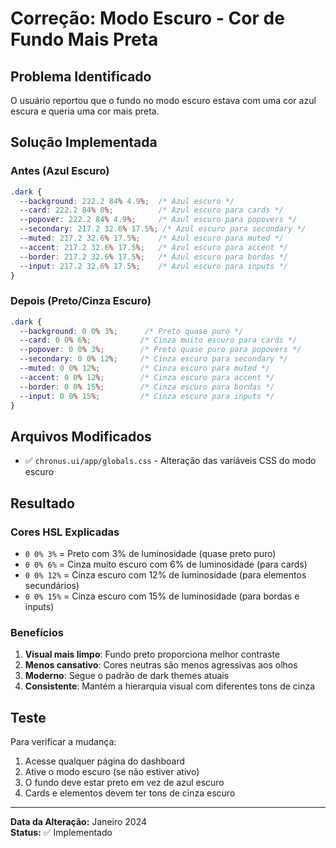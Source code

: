 # Correção: Modo Escuro - Cor de Fundo Mais Preta

## Problema Identificado

O usuário reportou que o fundo no modo escuro estava com uma cor azul escura e queria uma cor mais preta.

## Solução Implementada

### Antes (Azul Escuro)
```css
.dark {
  --background: 222.2 84% 4.9%;  /* Azul escuro */
  --card: 222.2 84% 8%;          /* Azul escuro para cards */
  --popover: 222.2 84% 4.9%;     /* Azul escuro para popovers */
  --secondary: 217.2 32.6% 17.5%; /* Azul escuro para secondary */
  --muted: 217.2 32.6% 17.5%;    /* Azul escuro para muted */
  --accent: 217.2 32.6% 17.5%;   /* Azul escuro para accent */
  --border: 217.2 32.6% 17.5%;   /* Azul escuro para bordas */
  --input: 217.2 32.6% 17.5%;    /* Azul escuro para inputs */
}
```

### Depois (Preto/Cinza Escuro)
```css
.dark {
  --background: 0 0% 3%;      /* Preto quase puro */
  --card: 0 0% 6%;           /* Cinza muito escuro para cards */
  --popover: 0 0% 3%;        /* Preto quase puro para popovers */
  --secondary: 0 0% 12%;     /* Cinza escuro para secondary */
  --muted: 0 0% 12%;         /* Cinza escuro para muted */
  --accent: 0 0% 12%;        /* Cinza escuro para accent */
  --border: 0 0% 15%;        /* Cinza escuro para bordas */
  --input: 0 0% 15%;         /* Cinza escuro para inputs */
}
```

## Arquivos Modificados

- ✅ `chronus.ui/app/globals.css` - Alteração das variáveis CSS do modo escuro

## Resultado

### Cores HSL Explicadas
- `0 0% 3%` = Preto com 3% de luminosidade (quase preto puro)
- `0 0% 6%` = Cinza muito escuro com 6% de luminosidade (para cards)
- `0 0% 12%` = Cinza escuro com 12% de luminosidade (para elementos secundários)
- `0 0% 15%` = Cinza escuro com 15% de luminosidade (para bordas e inputs)

### Benefícios
1. **Visual mais limpo**: Fundo preto proporciona melhor contraste
2. **Menos cansativo**: Cores neutras são menos agressivas aos olhos
3. **Moderno**: Segue o padrão de dark themes atuais
4. **Consistente**: Mantém a hierarquia visual com diferentes tons de cinza

## Teste

Para verificar a mudança:
1. Acesse qualquer página do dashboard
2. Ative o modo escuro (se não estiver ativo)
3. O fundo deve estar preto em vez de azul escuro
4. Cards e elementos devem ter tons de cinza escuro

---

**Data da Alteração:** Janeiro 2024  
**Status:** ✅ Implementado 